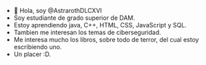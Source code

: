 - 👋 Hola, soy @AstrarothDLCXVI
- Soy estudiante de grado superior de DAM.
- Estoy aprendiendo java, C++, HTML, CSS, JavaScript y SQL.
- Tambien me interesan los temas de ciberseguridad.
- Me interesa mucho los libros, sobre todo de terror, del cual estoy escribiendo uno.
- Un placer :D.
<!---
AstrarothDLCXVI/AstrarothDLCXVI is a ✨ special ✨ repository because its `README.md` (this file) appears on your GitHub profile.
You can click the Preview link to take a look at your changes.
--->
